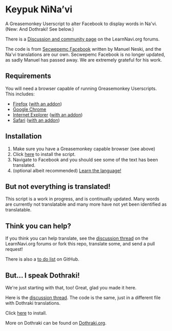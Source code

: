 Keypuk NìNa’vi
==============
A Greasemonkey Userscript to alter Facebook to display words in Na'vi.
(New: And Dothraki! See below.)

There is a [Discussion and community page](http://forum.learnnavi.org/navify-the-web/keypuk-ninavi-%28navi-facebook-project%29) on the LearnNavi.org forums.

The code is from [Secwepemc Facebook](https://github.com/neskie/secwepemc-facebook) written by Manuel Neski, and the Na'vi translations are our own. Secwepemc Facebook is no longer updated, as sadly Manuel has passed away. We are extremely grateful for his work.

Requirements
------------
You will need a browser capable of running Greasemonkey Userscripts.
This includes:

* [Firefox](http://getfirefox.com) ([with an addon](https://addons.mozilla.org/firefox/addon/748))
* [Google Chrome](http://chrome.google.com)
* [Internet Explorer](http://www.microsoft.com/windows/internet-explorer/) ([with an addon](http://www.bhelpuri.net/Trixie/))
* [Safari](http://apple.com/safari) ([with an addon](http://8-p.info/greasekit/))

Installation
------------

1. Make sure you have a Greasemonkey capable browser (see above)
2. Click [here](https://github.com/RichardLitt/keypuk-ninavi/raw/master/keypuk-ninavi.user.js) to install the script.
3. Navigate to Facebook and you should see some of the text has been translated.
4. (optional albeit recommended) [Learn the language!](http://learnnavi.org)

But not everything is translated!
-----------------------------
This script is a work in progress, and is continually updated. Many words are currently not translatable and many more have not yet been identified as translatable.

Think you can help?
-------------------
If you think you can help translate, see the [discussion thread](http://forum.learnnavi.org/navify-the-web/keypuk-ninavi-%28navi-facebook-project%29) on the LearnNavi.org forums or fork this repo, translate some, and send a pull request!

There is also a [to do list](https://github.com/RichardLitt/keypuk-ninavi/blob/master/todo.md) on GitHub.

But... I speak Dothraki!
------------------------

We're just starting with that, too! Great, glad you made it here.

Here is the [discussion thread](http://forum.dothraki.org/general-discussion/dothraki-facebook/).
The code is the same, just in a different file with Dothraki
translations.

Click [here](https://github.com/RichardLitt/keypuk-ninavi/raw/master/dothraki.user.js) to install.

More on Dothraki can be found on
[Dothraki.org](http://www.dothraki.org).
